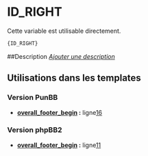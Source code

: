 # ID_RIGHT


Cette variable est utilisable directement.

```html
{ID_RIGHT}
```

##Description
[*Ajouter une description*](https://fa-tvars.appspot.com/var/ID_RIGHT)

## Utilisations dans les templates

### Version PunBB
* __[overall_footer_begin](../tpl/var/punbb/overall_footer_begin.md#readme) :__ ligne[16](../tpl/src/punbb/overall_footer_begin.tpl#L16)

### Version phpBB2
* __[overall_footer_begin](../tpl/var/subsilver/overall_footer_begin.md#readme) :__ ligne[11](../tpl/src/subsilver/overall_footer_begin.tpl#L11)